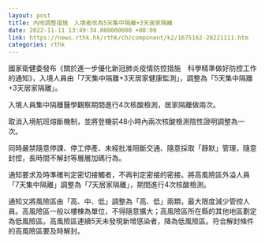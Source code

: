 ```yaml
---
layout: post
title: 內地調整措施　入境者改為5天集中隔離+3天居家隔離
date: 2022-11-11 13:49:34.000000000 +08:00
link: https://news.rthk.hk/rthk/ch/component/k2/1675162-20221111.htm
categories: rthk
---
```


國家衛健委發布《關於進一步優化新冠肺炎疫情防控措施　科學精準做好防控工作的通知》，入境人員由「7天集中隔離+3天居家健康監測」，調整為「5天集中隔離+3天居家隔離」。

入境人員集中隔離醫學觀察期間進行4次核酸檢測，居家隔離做兩次。

取消入境航班熔斷機制，並將登機前48小時內兩次核酸檢測陰性證明調整為一次。

同時嚴禁隨意停課、停工停產、未經批准阻斷交通、隨意採取「靜默」管理，隨意封控，長時間不解封等層層加碼行為。

通知要求及時準確判定密切接觸者，不再判定密接的密接。將高風險區外溢人員「7天集中隔離」調整為「7天居家隔離」，期間進行4次核酸檢測。

通知又將風險區由「高、中、低」調整為「高、低」兩類，最大限度減少管控人員。高風險區一般以樓棟為單位，不得隨意擴大；高風險區所在縣的其他地區劃定為低風險區。高風險區連續5天未發現新增感染者，降為低風險區。符合解封條件的高風險區要及時解封。
